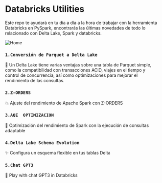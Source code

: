 # Databricks Utilities

Este repo te ayudará en tu día a día a la hora de trabajar con la herramienta Databricks en PySpark, encontrarás las últimas novedades de todo lo relacionado con Delta Lake, Spark y databricks.

![Home](https://gallardorivilla.es/wp-content/uploads/2023/02/Databricks-Utilities.png)


### `1.Conversión de Parquet a Delta Lake`

🔧 Un Delta Lake tiene varias ventajas sobre una tabla de Parquet simple, como la compatibilidad con transacciones ACID, viajes en el tiempo y control de concurrencia, así como optimizaciones para mejorar el rendimiento de las consultas.

### `2.Z-ORDERS`

💥 Ajuste del rendimiento de Apache Spark con Z-ORDERS


### `3.AQE  OPTIMIZACION`

🎯 Optimización del rendimiento de Spark con la ejecución de consultas adaptable

### `4.Delta Lake Schema Evolution`

✨ Configura un esquema flexible en tus tablas Delta

### `5.Chat GPT3`

🤖 Play with chat GPT3 in Databricks
